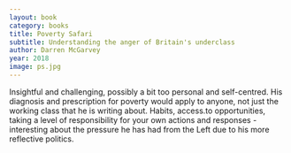 ```yaml
---
layout: book
category: books
title: Poverty Safari
subtitle: Understanding the anger of Britain's underclass
author: Darren McGarvey
year: 2018
image: ps.jpg
---
```


Insightful and challenging, possibly a bit too personal and self-centred.   His diagnosis and prescription for poverty would apply to anyone, not just the working class that he is writing about.  Habits, access.to opportunities, taking a level of responsibility for your own actions and responses - interesting about the pressure he has had from the Left due to his more reflective politics.
